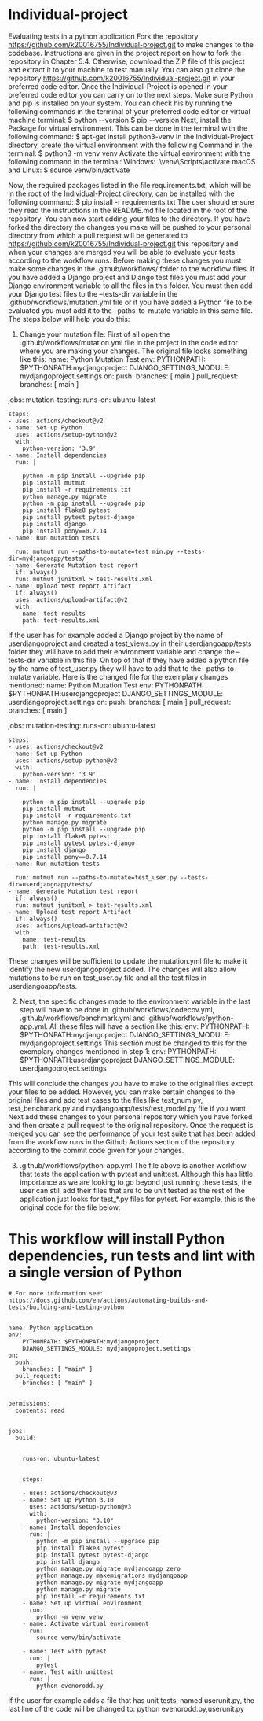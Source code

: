 # Individual-project
Evaluating tests in a python application
Fork the repository https://github.com/k20016755/Individual-project.git to make changes to the codebase. Instructions are given in the project report on how to fork the repository in Chapter 5.4. Otherwise, download the ZIP file of this project and extract it to your machine to test manually.  You can also git clone the repository https://github.com/k20016755/Individual-project.git in your preferred code editor. Once the Individual-Project is opened in your preferred code editor you can carry on to the next steps.
Make sure Python and pip is installed on your system. You can check his by running the following commands in the terminal of your preferred code editor or virtual machine terminal:
$ python --version
$ pip --version
Next, install the Package for virtual environment. This can be done in the terminal with the following command:
$ apt-get install python3-venv
In the Individual-Project directory, create the virtual environment with the following
Command in the terminal:
$ python3 -m venv venv
Activate the virtual environment with the following command in the terminal:
Windows:
.\venv\Scripts\activate
macOS and Linux:
$ source venv/bin/activate

Now, the required packages listed in the file requirements.txt, which will be in the root of the Individual-Project directory, can be installed with the following command:
$ pip install -r requirements.txt
The user should ensure they read the instructions in the README.md file located in the root of the repository.
You can now start adding your files to the directory. If you have forked the directory the changes you make will be pushed to your personal directory from which a pull request will be generated to https://github.com/k20016755/Individual-project.git this repository and when your changes are merged you will be able to evaluate your tests according to the workflow runs. Before making these changes you must make some changes in the .github/workflows/ folder to the workflow files. If you have added a Django project and Django test files you must add your Django environment variable to all the files in this folder. You must then add your Django test files to the –tests-dir variable in the
.github/workflows/mutation.yml file or if you have added a Python file to be evaluated you must add it to the –paths-to-mutate variable in this same file. The steps below will help you do this:
1.	Change your mutation file:
First of all open the .github/workflows/mutation.yml file in the project in the code editor where you are making your changes. The original file looks something like this:
name: Python Mutation Test
env:
    PYTHONPATH: $PYTHONPATH:mydjangoproject
    DJANGO_SETTINGS_MODULE: mydjangoproject.settings
on:
  push:
    branches: [ main ]
  pull_request:
    branches: [ main ]

jobs:
  mutation-testing:
    runs-on: ubuntu-latest
    
        
    steps:
    - uses: actions/checkout@v2
    - name: Set up Python
      uses: actions/setup-python@v2
      with:
        python-version: '3.9'
    - name: Install dependencies
      run: |

        python -m pip install --upgrade pip
        pip install mutmut
        pip install -r requirements.txt
        python manage.py migrate
        python -m pip install --upgrade pip
        pip install flake8 pytest
        pip install pytest pytest-django
        pip install django
        pip install pony==0.7.14
    - name: Run mutation tests

      run: mutmut run --paths-to-mutate=test_min.py --tests-dir=mydjangoapp/tests/
    - name: Generate Mutation test report
      if: always()
      run: mutmut junitxml > test-results.xml
    - name: Upload test report Artifact
      if: always()
      uses: actions/upload-artifact@v2
      with:
        name: test-results
        path: test-results.xml
If the user has for example added a Django project by the name of userdjangoproject and created a test_views.py in their userdjangoapp/tests folder they will have to add their environment variable and change the –tests-dir variable in this file. On top of that if they have added a python file by the name of test_user.py they will have to add that to the –paths-to-mutate variable. Here is the changed file for the exemplary changes mentioned:
name: Python Mutation Test
env:
    PYTHONPATH: $PYTHONPATH:userdjangoproject
    DJANGO_SETTINGS_MODULE: userdjangoproject.settings
on:
  push:
    branches: [ main ]
  pull_request:
    branches: [ main ]

jobs:
  mutation-testing:
    runs-on: ubuntu-latest
    
        
    steps:
    - uses: actions/checkout@v2
    - name: Set up Python
      uses: actions/setup-python@v2
      with:
        python-version: '3.9'
    - name: Install dependencies
      run: |

        python -m pip install --upgrade pip
        pip install mutmut
        pip install -r requirements.txt
        python manage.py migrate
        python -m pip install --upgrade pip
        pip install flake8 pytest
        pip install pytest pytest-django
        pip install django
        pip install pony==0.7.14
    - name: Run mutation tests

      run: mutmut run --paths-to-mutate=test_user.py --tests-dir=userdjangoapp/tests/
    - name: Generate Mutation test report
      if: always()
      run: mutmut junitxml > test-results.xml
    - name: Upload test report Artifact
      if: always()
      uses: actions/upload-artifact@v2
      with:
        name: test-results
        path: test-results.xml

These changes will be sufficient to update the mutation.yml file to make it identify the new userdjangoproject added. The changes will also allow mutations to be run on test_user.py file and all the test files in userdjangoapp/tests.


2.	Next, the specific changes made to the environment variable in the last step will have to be done in .github/workflows/codecov.yml, .github/workflows/benchmark.yml and .github/workflows/python-app.yml. All these files will have a section like this:
env:
    PYTHONPATH: $PYTHONPATH:mydjangoproject
    DJANGO_SETTINGS_MODULE: mydjangoproject.settings
This section must be changed to this for the exemplary changes mentioned in step 1:
env:
    PYTHONPATH: $PYTHONPATH:userdjangoproject
    DJANGO_SETTINGS_MODULE: userdjangoproject.settings

This will conclude the changes you have to make to the original files except your files to be added. However, you can make certain changes to the original files and add test cases to the files like test_num.py, test_benchmark.py and mydjangoapp/tests/test_model.py file if you want. Next add these changes to your personal repository which you have forked and then create a pull request to the original repository. Once the request is merged you can see the performance of your test suite that has been added from the workflow runs in the Github Actions section of the repository according to the commit code given for your changes. 


        

3.	.github/workflows/python-app.yml
The file above is another workflow that tests the application with pytest and unittest. Although this has little importance as we are looking to go beyond just running these tests, the user can still add their files that are to be unit tested as the rest of the application just looks for test_*.py files for pytest. For example, this is the original code for the file below:



# This workflow will install Python dependencies, run tests and lint with a single version of Python
	# For more information see: https://docs.github.com/en/actions/automating-builds-and-tests/building-and-testing-python
	

	name: Python application
	env:
	    PYTHONPATH: $PYTHONPATH:mydjangoproject
	    DJANGO_SETTINGS_MODULE: mydjangoproject.settings
	on:
	  push:
	    branches: [ "main" ]
	  pull_request:
	    branches: [ "main" ]
	

	permissions:
	  contents: read
	

	jobs:
	  build:
	

	    runs-on: ubuntu-latest
	

	    steps:
	    
	    - uses: actions/checkout@v3
	    - name: Set up Python 3.10
	      uses: actions/setup-python@v3
	      with:
	        python-version: "3.10"
	    - name: Install dependencies
	      run: |
	        python -m pip install --upgrade pip
	        pip install flake8 pytest
	        pip install pytest pytest-django
	        pip install django
	        python manage.py migrate mydjangoapp zero
	        python manage.py makemigrations mydjangoapp
	        python manage.py migrate mydjangoapp
	        python manage.py migrate
	        pip install -r requirements.txt
	    - name: Set up virtual environment
	      run:
	        python -m venv venv
	    - name: Activate virtual environment
	      run: 
	        source venv/bin/activate
	    
	    - name: Test with pytest
	      run: |
	        pytest
	    - name: Test with unittest
	      run: |
	        python evenorodd.py
If the user for example adds a file that has unit tests, named userunit.py, the last line of the code will be changed to:
python evenorodd.py,userunit.py







